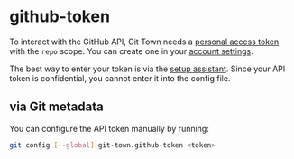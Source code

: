 # github-token

To interact with the GitHub API, Git Town needs a
[personal access token](https://docs.github.com/en/authentication/keeping-your-account-and-data-secure/creating-a-personal-access-token)
with the `repo` scope. You can create one in your
[account settings](https://github.com/settings/tokens/new).

The best way to enter your token is via the
[setup assistant](../configuration.md). Since your API token is confidential,
you cannot enter it into the config file.

## via Git metadata

You can configure the API token manually by running:

```bash
git config [--global] git-town.github-token <token>
```
